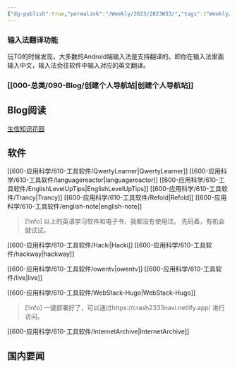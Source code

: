 ```yaml
---
{"dg-publish":true,"permalink":"/Weekly/2023/2023W33/","tags":["Weekly/2023/W28"],"noteIcon":""}
---
```



### 输入法翻译功能
玩TG的时候发现，大多数的Android端输入法是支持翻译的。即你在输入法里面输入中文，输入法会往软件中输入对应的英文翻译。

### [[000-总类/090-Blog/创建个人导航站\|创建个人导航站]]


## Blog阅读
[生信知识花园](https://doc.weiyan.cc/)

## 软件
[[600-应用科学/610-工具软件/QwertyLearner\|QwertyLearner]]
[[600-应用科学/610-工具软件/languagereactor\|languagereactor]]
[[600-应用科学/610-工具软件/EnglishLevelUpTips\|EnglishLevelUpTips]]
[[600-应用科学/610-工具软件/Trancy\|Trancy]]
[[600-应用科学/610-工具软件/Refold\|Refold]]
[[600-应用科学/610-工具软件/english-note\|english-note]]
>[!info]
>以上的英语学习软件和电子书，我都没有使用过。
>先码着，有机会就试试。


[[600-应用科学/610-工具软件/Hacki\|Hacki]]
[[600-应用科学/610-工具软件/hackway\|hackway]]

[[600-应用科学/610-工具软件/owentv\|owentv]]
[[600-应用科学/610-工具软件/live\|live]]


[[600-应用科学/610-工具软件/WebStack-Hugo\|WebStack-Hugo]]
>[!info]
>一键部署好了，可以通过https://crash2333navi.netlify.app/ 进行访问。

[[600-应用科学/610-工具软件/InternetArchive\|InternetArchive]]



## 国内要闻



